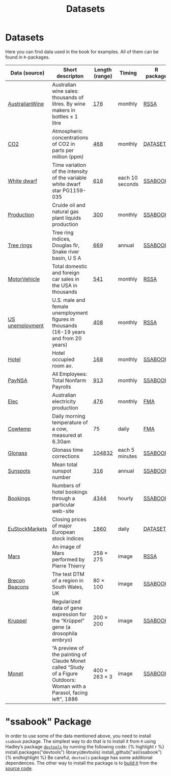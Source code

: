 ﻿---
layout: layout-bootstrap-tmp
title: "Datasets"
categories: examples
permalink: datasets.html
tags: mainmenu
---

#  Datasets

Here you can find data used in the book for examples. All of them can be found in `R`-packages.

<table class="table table-striped table-hover">
	<thead>
		<tr>
			<th>Data (source) </th> <th>Short descripton </th><th>Length (range)</th><th>Timing </th><th>R package </th><th>Data name </th>
		</tr>
	</thead>
	<tbody>
		<tr>
			<td><a href = "https://cran.r-project.org/web/packages/forecast/index.html">AustralianWine</a></td><td>Australian wine sales: thousands of litres. By wine makers in bottles ≤ 1 litre</td><td><abbr title = "Jan 1980 – Jul 1995">176</abbr></td><td>monthly</td><td><a href = "rssa-package.html">RSSA</a></td><td>AustralianWine</td>
		</tr>
		<tr>
			<td><a href = "https://www.amazon.com/Visualizing-Data-William-S-Cleveland/dp/0963488406">CO2</a></td><td>Atmospheric concentrations of CO2 in parts per million (ppm)</td><td><abbr title = "Jan 1959 - Jan 1997">468</abbr></td><td>monthly</td><td><abbr title = "Built-in package">DATASETS</abbr></td><td>co2</td>
		</tr>
		<tr>
			<td><a href = "https://books.google.ru/books?id=uUdaDwAAQBAJ&printsec=frontcover&dq=isbn:042997227X">White dwarf</a></td><td>Time variation of the intensity of the variable white dwarf star PG1159-035</td><td><abbr title = "during March 1989">618</abbr></td><td>each 10 seconds</td><td><a href = "#ssabook-package">SSABOOK</a></td><td>dwarfst</td>
		</tr>
		<tr>
			<td><a href = "http://www.eia.gov/totalenergy/data/monthly/#summary">Production</a></td><td>Cruide oil and natural gas plant liquids production</td><td><abbr title = "Jan 1973 – Dec 1997">300</abbr></td><td>monthly</td><td><a href = "#ssabook-package">SSABOOK</a></td><td>oilproduction</td>
		</tr>
		<tr>
			<td><a href = "https://cran.r-project.org/web/packages/forecast/index.html">Tree rings</a></td><td>Tree ring indices, Douglas fir, Snake river basin, U S A</td><td><abbr title = "1282 – 1950">669</abbr></td><td>annual</td><td><a href = "#ssabook-package">SSABOOK</a></td><td>dftreerings</td>
		</tr>
		<tr>
			<td><a href = "http://www.bea.gov/national/nzpaweb/nipa_underlying/GetCSV.asp? GetWhat=SS_Data/Section7All_xls.xls&Section=8">MotorVehicle</a></td><td>Total domestic and foreign car sales in the USA in thousands</td><td><abbr title = "Jan 1967 – Jan 2012">541</abbr></td><td>monthly</td><td><a href = "rssa-package.html">RSSA</a></td><td>MotorVehicle</td>
		</tr>
		<tr>
			<td><a href = "http://www.springer.com/us/book/9781461295631">US unemployment</a></td><td>U.S. male and female unemployment figures in thousands (16-19 years and from 20 years)</td><td><abbr title = "Jan 1948 – Jan 1981">408</abbr></td><td>monthly</td><td><a href = "rssa-package.html">RSSA</a></td><td>USUnemployment</td>
		</tr>
		<tr>
			<td><a href = "https://cran.r-project.org/web/packages/forecast/index.html">Hotel</a></td><td>Hotel occupied room av.</td><td><abbr title = "Jan 1963 – Dec 1976">168</abbr></td><td>monthly</td><td><a href = "#ssabook-package">SSABOOK</a></td><td>hotel</td>
		</tr>
		<tr>
			<td><a href = "https://research.stlouisfed.org/fred2/series/PAYNSA">PayNSA</a></td><td>All Employees: Total Nonfarm Payrolls</td><td><abbr title = "Jan 1939 – Jan 2015">913</abbr></td><td>monthly</td><td><a href = "#ssabook-package">SSABOOK</a></td><td>paynsa</td>
		</tr>
		<tr>
			<td><a href = "http://eu.wiley.com/WileyCDA/WileyTitle/productCd-0471532339.html">Elec</a></td><td>Australian electricity production</td><td><abbr title = "Jan 1956 – Aug 1995">476</abbr></td><td>monthly</td><td><a href = "https://cran.r-project.org/web/packages/fma/index.html">FMA</a></td><td>elec</td>
		</tr>
		<tr>
			<td><a href = "http://eu.wiley.com/WileyCDA/WileyTitle/productCd-0471532339.html">Cowtemp</a></td><td>Daily morning temperature of a cow, measured at 6.30am</td><td>75</td><td>daily</td><td><a href = "https://cran.r-project.org/web/packages/fma/index.html">FMA</a></td><td>cowtemp</td>
		</tr>
		<tr>
			<td><a href = "https://www.glonass-iac.ru/en/index.php">Glonass</a></td><td>Glonass time corrections</td><td><abbr title = "02/01/2014 to 31/12/2014">104832</abbr></td><td>each 5 minutes</td><td><a href = "#ssabook-package">SSABOOK</a></td><td>g15</td>
		</tr>
		<tr>
			<td><a href = "http://www.sidc.be/silso/datafiles">Sunspots</a></td><td>Mean total sunspot number</td><td><abbr title = "1700–2015">316</abbr></td><td>annual</td><td><a href = "#ssabook-package">SSABOOK</a></td><td>sunspot2</td>
		</tr>
		<tr>
			<td><abbr title = "provided by Crimtan, UK, to the authors of the R-package SSABOOK">Bookings</abbr></td><td>Numbers of hotel bookings through a particular web-site</td><td><abbr title = "23/09/2016 to 22/03/2017">4344</abbr></td><td>hourly</td><td><a href = "#ssabook-package">SSABOOK</a></td><td>bookings</td>
		</tr>
		<tr>
			<td><abbr title = "Provided by Erste Bank AG, Vienna, Austria, to the authors of the R-package DATASETS">EuStockMarkets</abbr></td><td>Closing prices of major European stock indices</td><td><abbr title = "during 1994– 1998">1860</abbr></td><td>daily</td><td><abbr title = "Built-in package">DATASETS</abbr></td><td>EuStockMarkets</td>
		</tr>
		<tr>
			<td><a href = "http://www.astrosurf.com/buil/iris/tutorial8/doc23_us.htm">Mars</a></td><td>An image of Mars performed by Pierre Thierry</td><td>258 × 275</td><td>image</td><td><a href = "rssa-package.html">RSSA</a></td><td>Mars</td>
		</tr>
		<tr>
			<td><abbr title = "the data are obtained by means of the function getData of the R-package RASTER">Brecon Beacons</abbr></td><td>The test DTM of a region in South Wales, UK</td><td>80 × 100</td><td>image</td><td><a href = "#ssabook-package">SSABOOK</a></td><td>brecon</td>
		</tr>
		<tr>
			<td><a href = "http://bdtnp.lbl.gov/Fly-Net/">Kruppel</a></td><td>Regularized data of gene expression for the “Krüppel” gene (a drosophila embryo)</td><td>200 × 200</td><td>image</td><td><a href = "#ssabook-package">SSABOOK</a></td><td>kruppel</td>
		</tr>
		<tr>
			<td><a href = "https://commons.wikimedia.org/wiki/File:Monet.012.sonnenschirm.jpg">Monet</a></td><td>”A preview of the painting of Claude Monet called “Study of a Figure Outdoors: Woman with a Parasol, facing left”, 1886</td><td>400 × 263 × 3</td><td>image</td><td><a href = "#ssabook-package">SSABOOK</a></td><td>monet</td>
		</tr>
	</tbody>
</table>

# "ssabook" Package

In order to use some of the data mentioned above, you need to install `ssabook` package. The simplest way to do that is to install it from `R` using Hadley’s package [`devtools`]( http://cran.r-project.org/web/packages/devtools/index.html "devtools package CRAN page" ) by running the following code:
{% highlight r %}
install.packages("devtools")
library(devtools)
install_github("asl/ssabook")
{% endhighlight %}
Be careful, `devtools` package has some additional dependences. The other way to install the package is to [build it](https://cran.r-project.org/doc/contrib/Leisch-CreatingPackages.pdf) from the [source code](https://github.com/asl/ssabook/).

<!-- ![Noise model](03_noisemodel.png) -->
